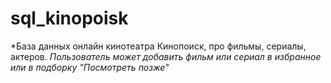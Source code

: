 # sql_kinopoisk
*База данных онлайн кинотеатра Кинопоиск, про фильмы, сериалы, актеров. 
 *Пользователь может добавить фильм или сериал в избранное или в подборку "Посмотреть позже"*

